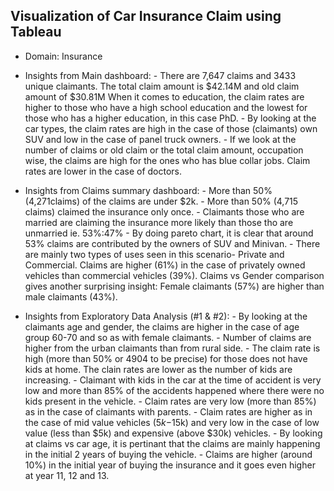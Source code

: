 ## Visualization of Car Insurance Claim using Tableau
 - Domain: Insurance
- Insights from Main dashboard:
           - There are 7,647 claims and 3433 unique claimants. The total claim amount is $42.14M and old claim amount of $30.81M
             When it comes to education, the claim rates are higher to those who have a high school education and the lowest for those who has a higher education, in this case PhD.
           - By looking at the car types, the claim rates are high in the case of those (claimants) own SUV and low in the case of panel truck owners.
           - If we look at the number of claims or old claim or the total claim amount, occupation wise, the claims are high for the ones who has blue collar jobs. Claim rates are lower in the case of doctors.

- Insights from Claims summary dashboard:
           - More than 50% (4,271claims) of the claims are under $2k.
           - More than 50% (4,715 claims) claimed the insurance only once.
           - Claimants those who are married are claiming the insurance more likely than those tho are unmarried ie. 53%:47%
           - By doing pareto chart, it is clear that around 53% claims are contributed by the owners of SUV and Minivan.
           - There are mainly two types of uses seen in this scenario- Private and Commercial. Claims are higher (61%) in the case of privately owned vehicles than commercial vehicles (39%).
             Claims vs Gender comparison gives another surprising insight: Female claimants (57%) are higher than male claimants (43%).

- Insights from Exploratory Data Analysis (#1 & #2):
           - By looking at the claimants age and gender, the claims are higher in the case of age group 60-70 and so as with female claimants.
           - Number of claims are higher from the urban claimants than from rural side.
           - The claim rate is high (more than 50% or 4904 to be precise) for those does not have kids at home. The clain rates are lower as the number of kids are increasing.
           - Claimant with kids in the car at the time of accident is very low and more than 85% of the accidents happened where there were no kids present in the vehicle. 
           - Claim rates are very low (more than 85%) as in the case of claimants with parents.
           - Claim rates are higher as in the case of mid value vehicles ($5k-$15k) and very low in the case of low value (less than $5k) and expensive (above $30k) vehicles.
           - By looking at claims vs car age, it is pertinant that the claims are mainly happening in the initial 2 years of buying the vehicle.
           - Claims are higher (around 10%) in the initial year of buying the insurance and it goes even higher at year 11, 12 and 13.
